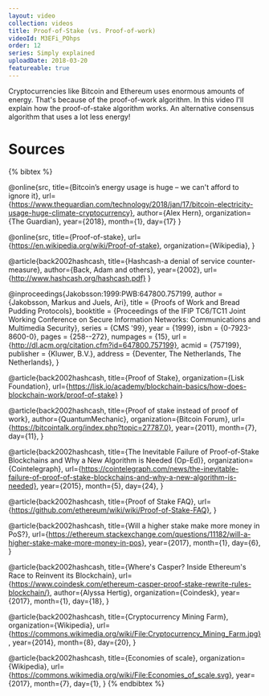 ```yaml
---
layout: video
collection: videos
title: Proof-of-Stake (vs. Proof-of-work)
videoId: M3EFi_POhps
order: 12
series: Simply explained
uploadDate: 2018-03-20
featureable: true
---
```


Cryptocurrencies like Bitcoin and Ethereum uses enormous amounts of energy. That's because of the proof-of-work algorithm. In this video I'll explain how the proof-of-stake algorithm works. An alternative consensus algorithm that uses a lot less energy!

# Sources
{% bibtex %}

@online{src,
    title={Bitcoin’s energy usage is huge – we can't afford to ignore it},
    url={https://www.theguardian.com/technology/2018/jan/17/bitcoin-electricity-usage-huge-climate-cryptocurrency},
    author={Alex Hern},
    organization={The Guardian},
    year={2018},
    month={1},
    day={17}
}

@online{src,
    title={Proof-of-stake},
    url={https://en.wikipedia.org/wiki/Proof-of-stake},
    organization={Wikipedia},
}

@article{back2002hashcash,
  title={Hashcash-a denial of service counter-measure},
  author={Back, Adam and others},
  year={2002},
  url={http://www.hashcash.org/hashcash.pdf}
}

@inproceedings{Jakobsson:1999:PWB:647800.757199,
 author = {Jakobsson, Markus and Juels, Ari},
 title = {Proofs of Work and Bread Pudding Protocols},
 booktitle = {Proceedings of the IFIP TC6/TC11 Joint Working Conference on Secure Information Networks: Communications and Multimedia Security},
 series = {CMS '99},
 year = {1999},
 isbn = {0-7923-8600-0},
 pages = {258--272},
 numpages = {15},
 url = {http://dl.acm.org/citation.cfm?id=647800.757199},
 acmid = {757199},
 publisher = {Kluwer, B.V.},
 address = {Deventer, The Netherlands, The Netherlands},
}

@article{back2002hashcash,
  title={Proof of Stake},
  organization={Lisk Foundation},
  url={https://lisk.io/academy/blockchain-basics/how-does-blockchain-work/proof-of-stake}
}

@article{back2002hashcash,
  title={Proof of stake instead of proof of work},
  author={QuantumMechanic},
  organization={Bitcoin Forum},
  url={https://bitcointalk.org/index.php?topic=27787.0},
  year={2011},
  month={7},
  day={11},
}

@article{back2002hashcash,
  title={The Inevitable Failure of Proof-of-Stake Blockchains and Why a New Algorithm is Needed (Op-Ed)},
  organization={Cointelegraph},
  url={https://cointelegraph.com/news/the-inevitable-failure-of-proof-of-stake-blockchains-and-why-a-new-algorithm-is-needed},
  year={2015},
  month={5},
  day={24},
}

@article{back2002hashcash,
  title={Proof of Stake FAQ},
  url={https://github.com/ethereum/wiki/wiki/Proof-of-Stake-FAQ},
}

@article{back2002hashcash,
  title={Will a higher stake make more money in PoS?},
  url={https://ethereum.stackexchange.com/questions/11182/will-a-higher-stake-make-more-money-in-pos},
  year={2017},
  month={1},
  day={6},
}

@article{back2002hashcash,
  title={Where's Casper? Inside Ethereum's Race to Reinvent its Blockchain},
  url={https://www.coindesk.com/ethereum-casper-proof-stake-rewrite-rules-blockchain/},
  author={Alyssa Hertig},
  organization={Coindesk},
  year={2017},
  month={1},
  day={18},
}


@article{back2002hashcash,
  title={Cryptocurrency Mining Farm},
  organization={Wikipedia},
  url={https://commons.wikimedia.org/wiki/File:Cryptocurrency_Mining_Farm.jpg},
  year={2014},
  month={8},
  day={20},
}

@article{back2002hashcash,
  title={Economies of scale},
  organization={Wikipedia},
  url={https://commons.wikimedia.org/wiki/File:Economies_of_scale.svg},
  year={2017},
  month={7},
  day={1},
}
{% endbibtex %}